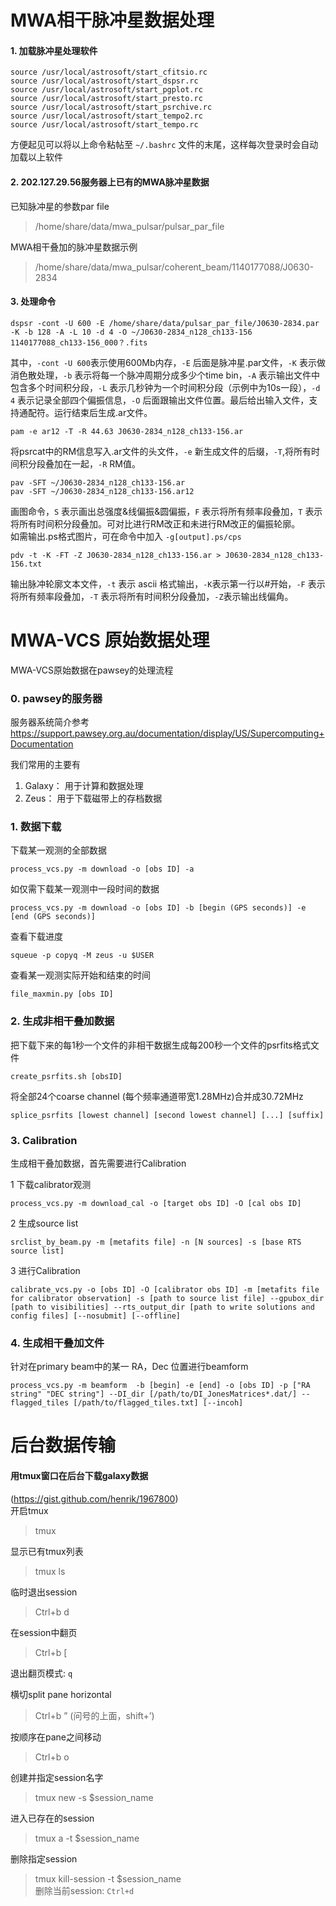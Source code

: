 # MWA相干脉冲星数据处理

#### 1. 加载脉冲星处理软件
    source /usr/local/astrosoft/start_cfitsio.rc
    source /usr/local/astrosoft/start_dspsr.rc
    source /usr/local/astrosoft/start_pgplot.rc
    source /usr/local/astrosoft/start_presto.rc
    source /usr/local/astrosoft/start_psrchive.rc
    source /usr/local/astrosoft/start_tempo2.rc
    source /usr/local/astrosoft/start_tempo.rc

方便起见可以将以上命令粘帖至 `~/.bashrc` 文件的末尾，这样每次登录时会自动加载以上软件

#### 2. 202.127.29.56服务器上已有的MWA脉冲星数据
已知脉冲星的参数par file
> /home/share/data/mwa_pulsar/pulsar_par_file

MWA相干叠加的脉冲星数据示例
>/home/share/data/mwa_pulsar/coherent_beam/1140177088/J0630-2834

#### 3. 处理命令

    dspsr -cont -U 600 -E /home/share/data/pulsar_par_file/J0630-2834.par -K -b 128 -A -L 10 -d 4 -O ~/J0630-2834_n128_ch133-156 1140177088_ch133-156_000？.fits

其中，`-cont -U 600`表示使用600Mb内存，`-E` 后面是脉冲星.par文件，`-K` 表示做消色散处理，`-b` 表示将每一个脉冲周期分成多少个time bin，`-A` 表示输出文件中包含多个时间积分段，`-L` 表示几秒钟为一个时间积分段（示例中为10s一段），`-d 4` 表示记录全部四个偏振信息，`-O` 后面跟输出文件位置。最后给出输入文件，支持通配符。运行结束后生成.ar文件。

    pam -e ar12 -T -R 44.63 J0630-2834_n128_ch133-156.ar

将psrcat中的RM信息写入.ar文件的头文件，`-e` 新生成文件的后缀，`-T`,将所有时间积分段叠加在一起，`-R` RM值。

    pav -SFT ~/J0630-2834_n128_ch133-156.ar
    pav -SFT ~/J0630-2834_n128_ch133-156.ar12
画图命令，`S` 表示画出总强度&线偏振&圆偏振，`F` 表示将所有频率段叠加，`T` 表示将所有时间积分段叠加。可对比进行RM改正和未进行RM改正的偏振轮廓。  
如需输出.ps格式图片，可在命令中加入 `-g[output].ps/cps`


    pdv -t -K -FT -Z J0630-2834_n128_ch133-156.ar > J0630-2834_n128_ch133-156.txt
输出脉冲轮廓文本文件，`-t` 表示 ascii 格式输出，`-K`表示第一行以#开始，`-F` 表示将所有频率段叠加，`-T` 表示将所有时间积分段叠加，`-Z`表示输出线偏角。


# MWA-VCS 原始数据处理
MWA-VCS原始数据在pawsey的处理流程
### 0. pawsey的服务器
服务器系统简介参考 https://support.pawsey.org.au/documentation/display/US/Supercomputing+Documentation

我们常用的主要有
1. Galaxy： 用于计算和数据处理
2. Zeus： 用于下载磁带上的存档数据

### 1. 数据下载
下载某一观测的全部数据

    process_vcs.py -m download -o [obs ID] -a

如仅需下载某一观测中一段时间的数据

    process_vcs.py -m download -o [obs ID] -b [begin (GPS seconds)] -e [end (GPS seconds)]

查看下载进度

    squeue -p copyq -M zeus -u $USER

查看某一观测实际开始和结束的时间

    file_maxmin.py [obs ID]

### 2. 生成非相干叠加数据
把下载下来的每1秒一个文件的非相干数据生成每200秒一个文件的psrfits格式文件

    create_psrfits.sh [obsID]

将全部24个coarse channel (每个频率通道带宽1.28MHz)合并成30.72MHz

    splice_psrfits [lowest channel] [second lowest channel] [...] [suffix]

### 3. Calibration
生成相干叠加数据，首先需要进行Calibration

1 下载calibrator观测

    process_vcs.py -m download_cal -o [target obs ID] -O [cal obs ID]

2 生成source list

    srclist_by_beam.py -m [metafits file] -n [N sources] -s [base RTS source list]

3 进行Calibration

    calibrate_vcs.py -o [obs ID] -O [calibrator obs ID] -m [metafits file for calibrator observation] -s [path to source list file] --gpubox_dir [path to visibilities] --rts_output_dir [path to write solutions and config files] [--nosubmit] [--offline]

### 4. 生成相干叠加文件
针对在primary beam中的某一 RA，Dec 位置进行beamform

    process_vcs.py -m beamform  -b [begin] -e [end] -o [obs ID] -p ["RA string" "DEC string"] --DI_dir [/path/to/DI_JonesMatrices*.dat/] --flagged_tiles [/path/to/flagged_tiles.txt] [--incoh]


# 后台数据传输
#### 用tmux窗口在后台下载galaxy数据
(https://gist.github.com/henrik/1967800)  
开启tmux
> tmux

显示已有tmux列表
> tmux ls

临时退出session
>Ctrl+b d  

在session中翻页
>Ctrl+b \[  

退出翻页模式: `q`

横切split pane horizontal
>Ctrl+b ” (问号的上面，shift+’)

按顺序在pane之间移动
>Ctrl+b o

创建并指定session名字
>tmux new -s $session_name

进入已存在的session
>tmux a -t $session_name

删除指定session
>tmux kill-session -t $session_name  
删除当前session: `Ctrl+d`
